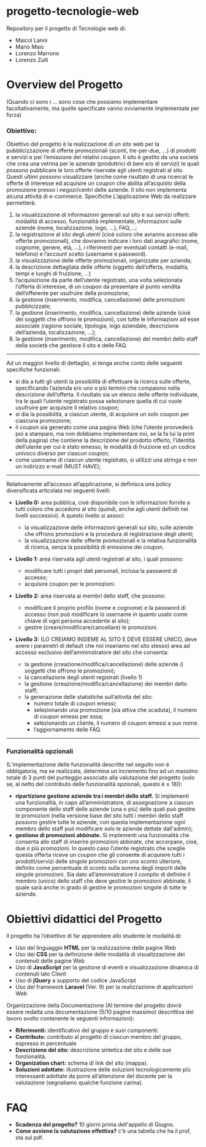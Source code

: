 # progetto-tecnologie-web
Repository per il progetto di Tecnologie web di:
* Maicol Lanni
* Mario Maio
* Lorenzo Marrone
* Lorenzo Zulli

# Overview del Progetto
(Quando ci sono i ... sono cose che possiamo implementare facoltativamente, ma quelle specificate vanno ovviamente implementate per forza)

### Obiettivo:

Obiettivo del progetto è la realizzazione di un sito web per la pubblicizzazione di offerte promozionali (sconti,
tre-per-due, ...) di prodotti e servizi e per l’emissione dei relativi coupon.
Il sito è gestito da una società che crea una vetrina per le aziende (produttrici di beni e/o di servizi) le quali
possono pubblicare le loro offerte riservate agli utenti registrati al sito. Questi ultimi possono visualizzare
(anche come risultato di una ricerca) le offerte di interesse ed acquisire un coupon che abilita all’acquisto della
promozione presso i negozi/centri delle aziende. Il sito non implementa alcuna attività di e-commerce.
Specifiche
L’applicazione Web da realizzare permetterà:
1. la visualizzazione di informazioni generali sul sito e sui servizi offerti: modalità di accesso, funzionalità
implementate, informazioni sulle aziende (nome, localizzazione, logo, ...), FAQ,...;
2. la registrazione al sito degli utenti (cioè coloro che avranno accesso alle offerte promozionali), che
dovranno indicare i loro dati anagrafici (nome, cognome, genere, età, ...), i riferimenti per eventuali
contatti (e-mail, telefono) e l’account scelto (username e password).
3. la visualizzazione delle offerte promozionali, organizzate per azienda;
4. la descrizione dettagliata delle offerte (oggetto dell’offerta, modalità, tempi e luoghi di fruizione, ...)
5. l’acquisizione da parte dell’utente registrato, una volta selezionata l’offerta di interesse, di un coupon da presentare al punto vendita dell’offerente per usufruire della promozione;
6. la gestione (inserimento, modifica, cancellazione) delle promozioni pubblicizzate;
7. la gestione (inserimento, modifica, cancellazione) delle aziende (cioè dei soggetti che offrono le
promozioni), con tutte le informazioni ad esse associate (ragione sociale, tipologia, logo aziendale,
descrizione dell’azienda, localizzazione, ...);
8. la gestione (inserimento, modifica, cancellazione) dei membri dello staff della società che gestisce il sito e delle FAQ.

<hr>

Ad un maggior livello di dettaglio, si tenga anche conto delle seguenti specifiche funzionali:
- si dia a tutti gli utenti la possibilità di effettuare la ricerca sulle offerte, specificando l’azienda e/o uno o
più termini che compaiono nella descrizione dell’offerta. Il risultato sia un elenco delle offerte
individuate, tra le quali l’utente registrato possa selezionare quella di cui vuole usufruire per acquisire
il relativo coupon;
- si dia la possibilità, a ciascun utente, di acquisire un solo coupon per ciascuna promozione;
- il coupon sia generato come una pagina Web (che l’utente provvederà poi a stampare, ma non dobbiamo implementare noi, se la fa lui la print della pagina) che contiene la descrizione del prodotto offerto, l’identità dell’utente per cui è stato emesso, le modalità di fruizione ed un codice univoco diverso per ciascun coupon;
- come username di ciascun utente registrato, si utilizzi una stringa e non un indirizzo e-mail (MUST HAVE);

<hr>

Relativamente all’accesso all’applicazione, si definisca una policy diversificata articolata nei seguenti livelli:
- **Livello 0:** area pubblica, cioè disponibile con le informazioni fornite a tutti coloro che accedono al sito (quindi, anche agli utenti definiti nei livelli successivi). A questo livello si associ:
  - la visualizzazione delle informazioni generali sul sito, sulle aziende che offrono promozioni e la procedura di registrazione degli utenti;
  - la visualizzazione delle offerte promozionali e la relativa funzionalità di ricerca, senza la possibilità di emissione dei coupon.

- **Livello 1:** area riservata agli utenti registrati al sito, i quali possono:
  - modificare tutti i propri dati personali, inclusa la password di accesso;
  - acquisire coupon per le promozioni.

- **Livello 2:** area riservata ai membri dello staff, che possono:
  - modificare il proprio profilo (nome e cognome) e la password di accesso (non può modificare lo username in quanto usato come chiave di ogni persona accedente al sito);
  - gestire (creare/modificare/cancellare) le promozioni.

- **Livello 3:** (LO CREIAMO INSIEME AL SITO E DEVE ESSERE UNICO, deve avere i parametri di default che noi inseriamo nel sito stesso) area ad accesso esclusivo dell’amministratore del sito che consenta:
  - la gestione (creazione/modifica/cancellazione) delle aziende (i soggetti che offrono le promozioni);
  - la cancellazione degli utenti registrati (livello 1)
  - la gestione (creazione/modifica/cancellazione) dei membri dello staff;
  - la generazione delle statistiche sull’attività del sito:
    - numero totale di coupon emessi;
    - selezionando una promozione (sia attiva che scaduta), il numero di coupon emessi per essa;
    - selezionando un cliente, il numero di coupon emessi a suo nome.
    - l’aggiornamento delle FAQ.

<hr>

### Funzionalità opzionali

(L’implementazione delle funzionalità descritte nel seguito non è obbligatoria, ma se realizzata, determina un incremento fino ad un massimo totale di 3 punti del punteggio associato alla valutazione del progetto (solo se, al netto del contributo delle funzionalità opzionali, questo è ≥ 18)):

-  **ripartizione gestione aziende tra i membri dello staff.** Si implementi una funzionalità, in capo all’amministratore, di assegnazione a ciascun componente dello staff delle aziende (una o più) delle quali può gestire le promozioni (nella versione base del sito tutti i membri dello staff possono gestire tutte le aziende, con questa implementazione ogni membro dello staff può modificare solo le aziende dettate dall'admin);
- **gestione di promozioni abbinate.** Si implementi una funzionalità che consenta allo staff di inserire promozioni abbinate, che accorpano, cioè, due o più promozioni. In questo caso l’utente registrato che sceglie questa offerta riceve un coupon che gli consente di acquisire tutti i prodotti/servizi delle singole promozioni con uno sconto ulteriore, definito come percentuale di sconto sulla somma degli importi delle singole promozioni. Sia dato all’amministratore il compito di definire il membro (unico) dello staff che deve gestire le promozioni abbinate, il quale sarà anche in grado di gestire le promozioni singole di tutte le aziende.

# Obiettivi didattici del Progetto

Il progetto ha l’obiettivo di far apprendere allo studente le modalità di:

- Uso del linguaggio **HTML** per la realizzazione delle pagine Web
- Uso dei **CSS** per la definizione delle modalità di visualizzazione dei contenuti delle pagine Web
- Uso di **JavaScript** per la gestione di eventi e visualizzazione dinamica di contenuti lato Client
- Uso di **jQuery** a supporto del codice JavaScript
- Uso del framework **Laravel** (Ver. 9) per la realizzazione di applicazioni Web

Organizzazione della Documentazione (Al termine del progetto dovrà essere redatta una documentazione (5/10 pagine massimo) descrittiva del lavoro svolto contenente le seguenti informazioni):

- **Riferimenti:** identificativo del gruppo e suoi componenti.
- **Contributo:** contributo al progetto di ciascun membro del gruppo, espresso in percentuale
- **Descrizione del sito:** descrizione sintetica del sito e delle sue funzionalità.
- **Organization chart:** schema di link del sito (mappa).
- **Soluzioni adottate:** illustrazione delle soluzioni tecnologicamente più interessanti adottate da porre all’attenzione del docente per la valutazione (segnaliamo qualche funzione carina).

# FAQ
- **Scadenza del progetto?** 10 giorni prima dell'appello di Giugno.
- **Come avviene la valutazione effettiva?** c'è una tabella che ha il prof, sta sul pdf.